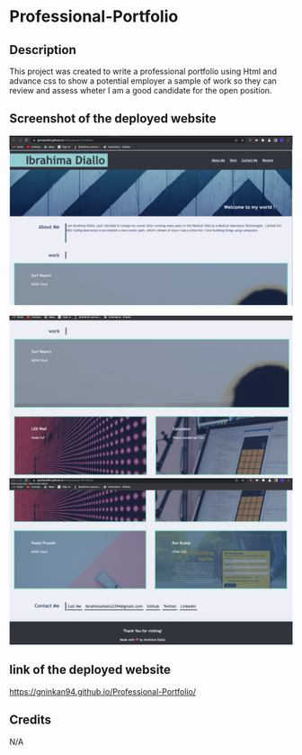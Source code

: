 # Professional-Portfolio
## Description
This project was created to write a professional portfolio using Html and advance css to show a potential employer a sample of work so they can review and assess wheter I am a good candidate for the open position.

## Screenshot of the deployed website
![alt text](assets/images/Screen%20Shot%202023-05-11%20at%2012.46.20%20PM.png)

![alt text](assets/images/Screen%20Shot%202023-05-11%20at%2012.46.46%20PM.png)
 ![alt text](assets/images/Screen%20Shot%202023-05-11%20at%2012.47.07%20PM.png)

 ## link of the deployed website
 https://gninkan94.github.io/Professional-Portfolio/

 ## Credits
 N/A

